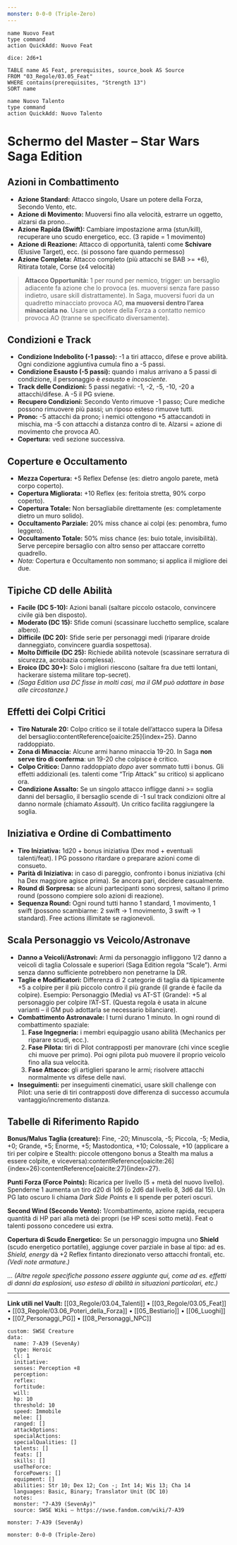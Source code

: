 ```yaml
---
monster: 0-0-0 (Triple-Zero)
---
```

```button
name Nuovo Feat
type command
action QuickAdd: Nuovo Feat
```


`dice: 2d6+1`

```dataview
TABLE name AS Feat, prerequisites, source_book AS Source
FROM "03_Regole/03.05_Feat"
WHERE contains(prerequisites, "Strength 13")
SORT name
```

```button
name Nuovo Talento
type command
action QuickAdd: Nuovo Talento
```

# Schermo del Master – Star Wars Saga Edition

## Azioni in Combattimento
- **Azione Standard:** Attacco singolo, Usare un potere della Forza, Secondo Vento, etc.  
- **Azione di Movimento:** Muoversi fino alla velocità, estrarre un oggetto, alzarsi da prono...  
- **Azione Rapida (Swift):** Cambiare impostazione arma (stun/kill), recuperare uno scudo energetico, ecc. (3 rapide = 1 movimento)  
- **Azione di Reazione:** Attacco di opportunità, talenti come **Schivare** (Elusive Target), ecc. (si possono fare quando permesso)  
- **Azione Completa:** Attacco completo (più attacchi se BAB >= +6), Ritirata totale, Corse (x4 velocità)  

> **Attacco Opportunità:** 1 per round per nemico, trigger: un bersaglio adiacente fa azione che lo provoca (es. muoversi senza fare passo indietro, usare skill distrattamente). In Saga, muoversi fuori da un quadretto minacciato provoca AO, **ma muoversi dentro l’area minacciata no**. Usare un potere della Forza a contatto nemico provoca AO (tranne se specificato diversamente).

## Condizioni e Track
- **Condizione Indebolito (-1 passo):** -1 a tiri attacco, difese e prove abilità. Ogni condizione aggiuntiva cumula fino a -5 passi.
- **Condizione Esausto (-5 passi):** quando i malus arrivano a 5 passi di condizione, il personaggio è *esausto* e *incosciente*. 
- **Track delle Condizioni:** 5 passi negativi: -1, -2, -5, -10, -20 a attacchi/difese. A -5 il PG sviene.
- **Recupero Condizioni:** Secondo Vento rimuove -1 passo; Cure mediche possono rimuovere più passi; un riposo esteso rimuove tutti.
- **Prono:** -5 attacchi da prono; i nemici ottengono +5 attaccandoti in mischia, ma -5 con attacchi a distanza contro di te. Alzarsi = azione di movimento che provoca AO.
- **Copertura:** vedi sezione successiva.

## Coperture e Occultamento
- **Mezza Copertura:** +5 Reflex Defense (es: dietro angolo parete, metà corpo coperto).
- **Copertura Migliorata:** +10 Reflex (es: feritoia stretta, 90% corpo coperto). 
- **Copertura Totale:** Non bersagliabile direttamente (es: completamente dietro un muro solido).
- **Occultamento Parziale:** 20% miss chance ai colpi (es: penombra, fumo leggero).
- **Occultamento Totale:** 50% miss chance (es: buio totale, invisibilità). Serve percepire bersaglio con altro senso per attaccare corretto quadrello.
- *Nota:* Copertura e Occultamento non sommano; si applica il migliore dei due.

## Tipiche CD delle Abilità
- **Facile (DC 5-10):** Azioni banali (saltare piccolo ostacolo, convincere civile già ben disposto).
- **Moderato (DC 15):** Sfide comuni (scassinare lucchetto semplice, scalare albero).
- **Difficile (DC 20):** Sfide serie per personaggi medi (riparare droide danneggiato, convincere guardia sospettosa).
- **Molto Difficile (DC 25):** Richiede abilità notevole (scassinare serratura di sicurezza, acrobazia complessa).
- **Eroico (DC 30+):** Solo i migliori riescono (saltare fra due tetti lontani, hackerare sistema militare top-secret).
- *(Saga Edition usa DC fisse in molti casi, ma il GM può adattare in base alle circostanze.)*

## Effetti dei Colpi Critici
- **Tiro Naturale 20:** Colpo critico se il totale dell’attacco supera la Difesa del bersaglio:contentReference[oaicite:25]{index=25}. Danno raddoppiato.
- **Zona di Minaccia:** Alcune armi hanno minaccia 19-20. In Saga **non serve tiro di conferma**: un 19-20 che colpisce è critico.
- **Colpo Critico:** Danno raddoppiato *dopo* aver sommato tutti i bonus. Gli effetti addizionali (es. talenti come “Trip Attack” su critico) si applicano ora.
- **Condizione Assalto:** Se un singolo attacco infligge danni >= soglia danni del bersaglio, il bersaglio scende di -1 sul track condizioni oltre al danno normale (chiamato *Assault*). Un critico facilita raggiungere la soglia.

## Iniziativa e Ordine di Combattimento
- **Tiro Iniziativa:** 1d20 + bonus iniziativa (Dex mod + eventuali talenti/feat). I PG possono ritardare o preparare azioni come di consueto.
- **Parità di Iniziativa:** in caso di pareggio, confronto i bonus iniziativa (chi ha Dex maggiore agisce prima). Se ancora pari, decidere casualmente.
- **Round di Sorpresa:** se alcuni partecipanti sono sorpresi, saltano il primo round (possono compiere solo azioni di reazione).
- **Sequenza Round:** Ogni round tutti hanno 1 standard, 1 movimento, 1 swift (possono scambiarne: 2 swift -> 1 movimento, 3 swift -> 1 standard). Free actions illimitate se ragionevoli.

## Scala Personaggio vs Veicolo/Astronave
- **Danno a Veicoli/Astronavi:** Armi da personaggio infliggono 1/2 danno a veicoli di taglia Colossale e superiori (Saga Edition regola “Scale”). Armi senza danno sufficiente potrebbero non penetrarne la DR.
- **Taglie e Modificatori:** Differenza di 2 categorie di taglia dà tipicamente +5 a colpire per il più piccolo contro il più grande (il grande è facile da colpire). Esempio: Personaggio (Media) vs AT-ST (Grande): +5 al personaggio per colpire l’AT-ST. (Questa regola è usata in alcune varianti – il GM può adottarla se necessario bilanciare).
- **Combattimento Astronavale:** I turni durano 1 minuto. In ogni round di combattimento spaziale:
  1. **Fase Ingegneria:** i membri equipaggio usano abilità (Mechanics per riparare scudi, ecc.).
  2. **Fase Pilota:** tiri di Pilot contrapposti per manovrare (chi vince sceglie chi muove per primo). Poi ogni pilota può muovere il proprio veicolo fino alla sua velocità.
  3. **Fase Attacco:** gli artiglieri sparano le armi; risolvere attacchi normalmente vs difese delle navi.
- **Inseguimenti:** per inseguimenti cinematici, usare skill challenge con Pilot: una serie di tiri contrapposti dove differenza di successo accumula vantaggio/incremento distanza.

## Tabelle di Riferimento Rapido
**Bonus/Malus Taglia (creature):** Fine, -20; Minuscola, -5; Piccola, -5; Media, +0; Grande, +5; Enorme, +5; Mastodontica, +10; Colossale, +10 (applicare a tiri per colpire e Stealth: piccole ottengono bonus a Stealth ma malus a essere colpite, e viceversa):contentReference[oaicite:26]{index=26}:contentReference[oaicite:27]{index=27}.

**Punti Forza (Force Points):** Ricarica per livello (5 + metà del nuovo livello). Spenderne 1 aumenta un tiro d20 di 1d6 (o 2d6 dal livello 8, 3d6 dal 15). Un PG lato oscuro li chiama *Dark Side Points* e li spende per poteri oscuri.

**Second Wind (Secondo Vento):** 1/combattimento, azione rapida, recupera quantità di HP pari alla metà dei propri (se HP scesi sotto metà). Feat o talenti possono concedere usi extra.

**Copertura di Scudo Energetico:** Se un personaggio impugna uno **Shield** (scudo energetico portatile), aggiunge cover parziale in base al tipo: ad es. *Shield, energy* dà +2 Reflex fintanto direzionato verso attacchi frontali, etc. *(Vedi note armature.)*

*… (Altre regole specifiche possono essere aggiunte qui, come ad es. effetti di danni da esplosioni, uso esteso di abilità in situazioni particolari, etc.)*

---

**Link utili nel Vault:** [[03_Regole/03.04_Talenti]] • [[03_Regole/03.05_Feat]] • [[03_Regole/03.06_Poteri_della_Forza]] • [[05_Bestiario]] • [[06_Luoghi]] • [[07_Personaggi_PG]] • [[08_Personaggi_NPC]]


```statblock
custom: SWSE Creature
data:
  name: 7-A39 (SevenAy)
  type: Heroic
  cl: 1
  initiative:
  senses: Perception +8
  perception:
  reflex:
  fortitude:
  will:
  hp: 10
  threshold: 10
  speed: Immobile
  melee: []
  ranged: []
  attackOptions:
  specialActions:
  specialQualities: []
  talents: []
  feats: []
  skills: []
  useTheForce:
  forcePowers: []
  equipment: []
  abilities: Str 10; Dex 12; Con -; Int 14; Wis 13; Cha 14
  languages: Basic, Binary; Translator Unit (DC 10)
  notes:
  monster: "7-A39 (SevenAy)"
  source: SWSE Wiki – https://swse.fandom.com/wiki/7-A39
  ```
```statblock
monster: 7-A39 (SevenAy)
```

```statblock
monster: 0-0-0 (Triple-Zero)
```